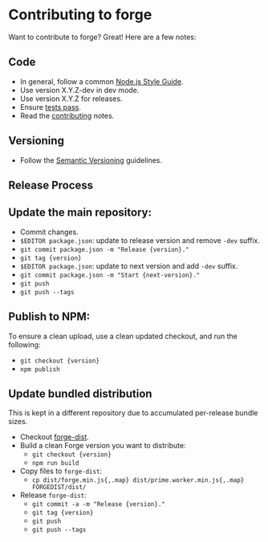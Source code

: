 Contributing to forge
=====================

Want to contribute to forge? Great! Here are a few notes:

Code
----

* In general, follow a common [Node.js Style Guide][].
* Use version X.Y.Z-dev in dev mode.
* Use version X.Y.Z for releases.
* Ensure [tests pass](./README.md#testing).
* Read the [contributing](./README.md#contributing) notes.

Versioning
----------

* Follow the [Semantic Versioning][] guidelines.

Release Process
---------------

## Update the main repository:

* Commit changes.
* `$EDITOR package.json`: update to release version and remove `-dev` suffix.
* `git commit package.json -m "Release {version}."`
* `git tag {version}`
* `$EDITOR package.json`: update to next version and add `-dev` suffix.
* `git commit package.json -m "Start {next-version}."`
* `git push`
* `git push --tags`

## Publish to NPM:

To ensure a clean upload, use a clean updated checkout, and run the following:

* `git checkout {version}`
* `npm publish`

## Update bundled distribution

This is kept in a different repository due to accumulated per-release bundle
sizes.

* Checkout [forge-dist][].
* Build a clean Forge version you want to distribute:
  * `git checkout {version}`
  * `npm run build`
* Copy files to `forge-dist`:
  * `cp dist/forge.min.js{,.map} dist/prime.worker.min.js{,.map} FORGEDIST/dist/`
* Release `forge-dist`:
  * `git commit -a -m "Release {version}."`
  * `git tag {version}`
  * `git push`
  * `git push --tags`

[Node.js Style Guide]: http://nodeguide.com/style.html
[README]: ./README.md
[Semantic Versioning]: http://semver.org/
[forge-dist]: https://github.com/digitalbazaar/forge-dist
[jshint]: http://www.jshint.com/install/
